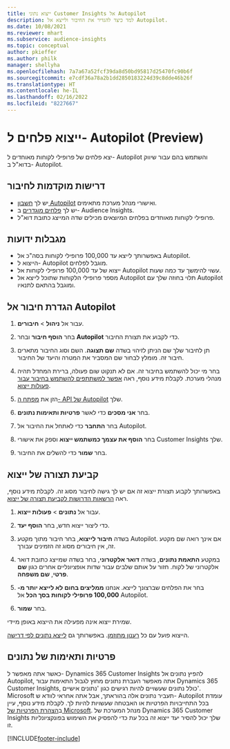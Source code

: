 ```yaml
---
title: ייצוא נתוני Customer Insights אל Autopilot
description: למד כיצד להגדיר את החיבור ולייצא אל Autopilot.
ms.date: 10/08/2021
ms.reviewer: mhart
ms.subservice: audience-insights
ms.topic: conceptual
author: pkieffer
ms.author: philk
manager: shellyha
ms.openlocfilehash: 7a7a67a52fcf39da8d50bd95817d25470fc90b6f
ms.sourcegitcommit: e7cdf36a78a2b1dd2850183224d39c8dde46b26f
ms.translationtype: HT
ms.contentlocale: he-IL
ms.lasthandoff: 02/16/2022
ms.locfileid: "8227667"
---
```

# <a name="export-segments-to-autopilot-preview"></a>ייצוא פלחים ל- Autopilot‏ (Preview)

יצא פלחים של פרופילי לקוחות מאוחדים ל- Autopilot והשתמש בהם עבור שיווק בדוא"ל ב- Autopilot. 

## <a name="prerequisites-for-a-connection"></a>דרישות מוקדמות לחיבור

-   יש לך [חשבון Autopilot](https://www.autopilothq.com/) ואישורי מנהל מערכת מתאימים.
-   יש לך [פלחים מוגדרים](segments.md) ב- Audience Insights.
-   פרופילי לקוחות מאוחדים בפלחים המיוצאים מכילים שדה המייצג כתובת דוא"ל.

## <a name="known-limitations"></a>מגבלות ידועות

- באפשרותך לייצא עד 100,000 פרופילי לקוחות בסה"כ אל Autopilot.
- הייצוא ל- Autopilot מוגבל לפלחים.
- ייצוא של עד 100,000 פרופילי לקוחות אל Autopilot עשוי להימשך עד כמה שעות. 
- מספר פרופילי הלקוחות שתוכל לייצא אל Autopilot תלוי בחוזה שלך עם Autopilot ומוגבל בהתאם לתנאיו.

## <a name="set-up-connection-to-autopilot"></a>הגדרת חיבור אל Autopilot

1. עבור אל **ניהול** > **חיבורים**.

1. בחר **הוסף חיבור** ובחר **Autopilot** כדי לקבוע את תצורת החיבור.

1. תן לחיבור שלך שם הניתן לזיהוי בשדה **שם תצוגה**. השם וסוג החיבור מתארים חיבור זה. מומלץ לבחור שם המסביר את המטרה והיעד של החיבור.

1. בחר מי יכול להשתמש בחיבור זה. אם לא תנקוט שום פעולה, ברירת המחדל תהיה מנהלי מערכת. לקבלת מידע נוסף, ראה [אפשר למשתתפים להשתמש בחיבור עבור פעולות ייצוא](connections.md#allow-contributors-to-use-a-connection-for-exports).

1. הזן את [מפתח ה- API של Autopilot](https://autopilot.docs.apiary.io/#) שלך.

1. בחר **אני מסכים** כדי לאשר **פרטיות ותאימות נתונים**.

1. בחר **התחבר** כדי לאתחל את החיבור אל Autopilot.

1. בחר **הוסף את עצמך כמשתמש ייצוא** וספק את אישורי Customer Insights שלך.

1. בחר **שמור** כדי להשלים את החיבור.

## <a name="configure-an-export"></a>קביעת תצורה של ייצוא

באפשרותך לקבוע תצורת ייצוא זה אם יש לך גישה לחיבור מסוג זה. לקבלת מידע נוסף, ראה [הרשאות הדרושות לקביעת תצורה של ייצוא](export-destinations.md#set-up-a-new-export).

1. עבור אל **נתונים** > **פעולות ייצוא**.

1. כדי ליצור ייצוא חדש, בחר **הוסף יעד**.

1. בשדה **חיבור לייצוא**, בחר חיבור מתוך מקטע Autopilot. אם אינך רואה שם מקטע זה, אין חיבורים מסוג זה הזמינים עבורך.

1. במקטע **התאמת נתונים**, בשדה **דואר אלקטרוני**, בחר בשדה שמייצג כתובת דואר אלקטרוני של לקוח. חזור על אותם שלבים עבור שדות אופציונליים אחרים כגון **שם פרטי**, **שם משפחה**.

1. בחר את הפלחים שברצונך לייצא. אנחנו **ממליצים בחום לא לייצא יותר מ- 100,000 פרופילי לקוחות בסך הכל** אל Autopilot. 

1. בחר **שמור**.

שמירת ייצוא אינה מפעילה את הייצוא באופן מיידי.

הייצוא פועל עם כל [רענון מתוזמן](system.md#schedule-tab). באפשרותך גם [לייצא נתונים לפי דרישה](export-destinations.md#run-exports-on-demand). 

## <a name="data-privacy-and-compliance"></a>פרטיות ותאימות של נתונים

כאשר אתה מאפשר ל- Dynamics 365 Customer Insights להפיץ נתונים אל Autopilot, אתה מאפשר העברת נתונים מחוץ לגבול התאימות עבור Dynamics 365 Customer Insights, כולל נתונים שעשויים להיות רגישים כגון 'נתונים אישיים'. Microsoft תעביר נתונים אלה בהוראתך, אבל אתה אחראי לוודא ש- Autopilot עומדת בכל התחייבויות הפרטיות או האבטחה שעשויות להיות לך. לקבלת מידע נוסף, עיין ב[הצהרת הפרטיות של Microsoft](https://go.microsoft.com/fwlink/?linkid=396732).
מנהל המערכת של Dynamics 365 Customer Insights שלך יכול להסיר יעד ייצוא זה בכל עת כדי להפסיק את השימוש בפונקציונליות זו.


[!INCLUDE[footer-include](../includes/footer-banner.md)]
